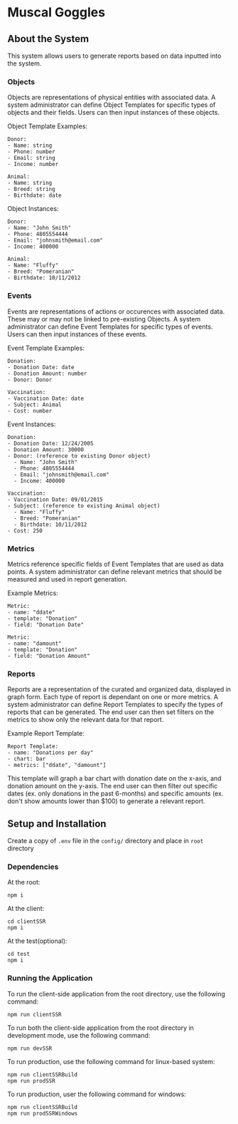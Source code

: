 # Muscal Goggles

## About the System

This system allows users to generate reports based on data inputted into the system.

### Objects

Objects are representations of physical entities with associated data. A system administrator can define Object Templates for specific types of objects and their fields. Users can then input instances of these objects.

Object Template Examples:
```
Donor:
- Name: string
- Phone: number
- Email: string
- Income: number

Animal:
- Name: string
- Breed: string
- Birthdate: date
```

Object Instances:
```
Donor:
- Name: "John Smith"
- Phone: 4805554444
- Email: "johnsmith@email.com"
- Income: 400000

Animal:
- Name: "Fluffy"
- Breed: "Pomeranian"
- Birthdate: 10/11/2012
```

### Events

Events are representations of actions or occurences with associated data. These may or may not be linked to pre-existing Objects. A system administrator can define Event Templates for specific types of events. Users can then input instances of these events.

Event Template Examples:
```
Donation:
- Donation Date: date
- Donation Amount: number
- Donor: Donor

Vaccination:
- Vaccination Date: date
- Subject: Animal
- Cost: number
```

Event Instances:
```
Donation:
- Donation Date: 12/24/2005
- Donation Amount: 30000
- Donor: (reference to existing Donor object)
  - Name: "John Smith"
  - Phone: 4805554444
  - Email: "johnsmith@email.com"
  - Income: 400000
 
Vaccination:
- Vaccination Date: 09/01/2015
- Subject: (reference to existing Animal object)
  - Name: "Fluffy"
  - Breed: "Pomeranian"
  - Birthdate: 10/11/2012
- Cost: 250
```

### Metrics

Metrics reference specific fields of Event Templates that are used as data points. A system administrator can define relevant metrics that should be measured and used in report generation.

Example Metrics:
```
Metric:
- name: "ddate"
- template: "Donation"
- field: "Donation Date"

Metric:
- name: "damount"
- template: "Donation"
- field: "Donation Amount"
```

### Reports

Reports are a representation of the curated and organized data, displayed in graph form. Each type of report is dependant on one or more metrics. A system administrator can define Report Templates to specify the types of reports that can be generated. The end user can then set filters on the metrics to show only the relevant data for that report.

Example Report Template:
```
Report Template:
- name: "Donations per day"
- chart: bar
- metrics: ["ddate", "damount"]
```
This template will graph a bar chart with donation date on the x-axis, and donation amount on the y-axis. The end user can then filter out specific dates (ex. only donations in the past 6-months) and specific amounts (ex. don't show amounts lower than $100) to generate a relevant report.


## Setup and Installation

Create a copy of `.env` file in the `config/` directory and place in `root` directory

### Dependencies

At the root:

```
npm i
```

At the client:

```
cd clientSSR
npm i
```

At the test(optional):

```
cd test
npm i
```

### Running the Application

To run the client-side application from the root directory, use the following command:

```
npm run clientSSR
```

To run both the client-side application from the root directory in development mode, use the following command:

```
npm run devSSR
```

To run production, use the following command for linux-based system:

```
npm run clientSSRBuild
npm run prodSSR
```

To run production, user the following command for windows:

```
npm run clientSSRBuild
npm run prodSSRWindows
```
